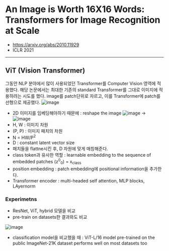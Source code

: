 # An Image is Worth 16X16 Words: Transformers for Image Recognition at Scale
- https://arxiv.org/abs/2010.11929
- ICLR 2021
---
## ViT (Vision Transformer)
그동안 NLP 분야에서 많이 사용되었던 Transformer를 Computer Vision 영역에 적용했다. 해당 논문에서는 최대한 기존의 standard Transformer를 그대로 이미지에 적용하려는 시도를 했다. image를 patch단위로 자르고, 이를  Transformer에 patch를 선형으로 제공했다. 
![image](https://user-images.githubusercontent.com/70581043/142411182-de7991ce-6d2b-401e-bbfb-c76128a64ec5.png)
- 2D 이미지를 임베딩해야하기 때문에 : reshape the image  ![image](https://user-images.githubusercontent.com/70581043/142411329-d6292835-3822-475a-b464-046e28358828.png) → ![image](https://user-images.githubusercontent.com/70581043/142411377-e60e67fe-db88-4f78-a5ed-e6b981605d42.png)
- H, W : 이미지 차원
- (P, P) : 이미지 패치의 차원
- N = HW/P<sup>2</sup>
- D : constant latent vector size
- 패치들을 flattne시킨 후, D 차원에 맞게 매칭해준다.
- class token과 유사한 역할 : learnable embedding to the sequence of embedded patches (z<sup>0</sup><sub>0</sub>) = x<sub>class</sub>
- position embedding : patch embedding에 positional information을 추가한다.
- Transformer encoder : multi-headed self attention, MLP blocks, LAyernorm

### Experimetns
- ResNet, ViT, hybrid 모델을 비교
- pre-train on datasets한 결과와도 비교

![image](https://user-images.githubusercontent.com/70581043/142412895-a2fa6188-eaa2-4a90-bdfd-5307ac21593b.png)
- classification model을 비교했을 때 : ViT-L/16 model pre-trained on the public ImageNet-21K dataset performs well on most datasets too
